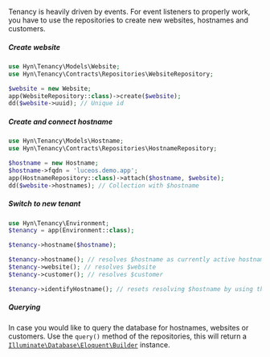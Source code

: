 Tenancy is heavily driven by events. For event listeners to properly work, you
have to use the repositories to create new websites, hostnames and customers.

##### Create website

```php
use Hyn\Tenancy\Models\Website;
use Hyn\Tenancy\Contracts\Repositories\WebsiteRepository;

$website = new Website;
app(WebsiteRepository::class)->create($website);
dd($website->uuid); // Unique id
```

##### Create and connect hostname

```php
use Hyn\Tenancy\Models\Hostname;
use Hyn\Tenancy\Contracts\Repositories\HostnameRepository;

$hostname = new Hostname;
$hostname->fqdn = 'luceos.demo.app';
app(HostnameRepository::class)->attach($hostname, $website);
dd($website->hostnames); // Collection with $hostname
```

##### Switch to new tenant

```php
use Hyn\Tenancy\Environment;
$tenancy = app(Environment::class);

$tenancy->hostname($hostname);

$tenancy->hostname(); // resolves $hostname as currently active hostname
$tenancy->website(); // resolves $website
$tenancy->customer(); // resolves $customer

$tenancy->identifyHostname(); // resets resolving $hostname by using the Request
```

##### Querying

In case you would like to query the database for hostnames, websites or customers. Use the
`query()` method of the repositories, this will return a [`Illuminate\Database\Eloquent\Builder`][query-builder]
instance.

[query-builder]: https://laravel.com/docs/5.5/queries